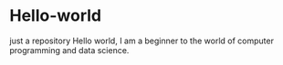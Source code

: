 # Hello-world
just a repository
Hello world, I am a beginner to the world of computer programming and data science.
